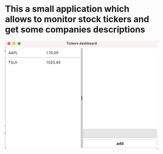 # This a small application which allows to monitor stock tickers  and get some companies descriptions

![screen1](/screens/screen1.png)
